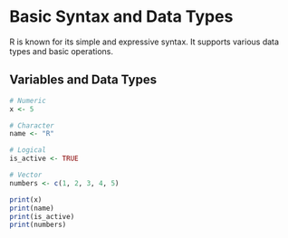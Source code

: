 # Basic Syntax and Data Types

R is known for its simple and expressive syntax. It supports various data types and basic operations.

## Variables and Data Types

```r
# Numeric
x <- 5

# Character
name <- "R"

# Logical
is_active <- TRUE

# Vector
numbers <- c(1, 2, 3, 4, 5)

print(x)
print(name)
print(is_active)
print(numbers)
```

